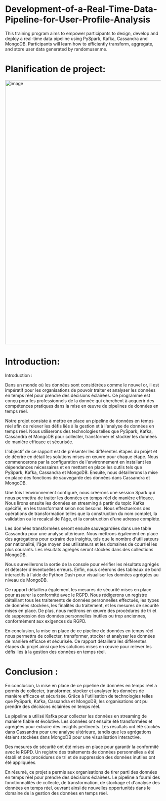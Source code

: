   # Development-of-a-Real-Time-Data-Pipeline-for-User-Profile-Analysis
This training program aims to empower participants to design, develop and deploy a real-time data pipeline using PySpark, Kafka, Cassandra and MongoDB. Participants will learn how to efficiently transform, aggregate, and store user data generated by randomuser.me.



# Planification de project:
<img width="854" alt="image" src="https://github.com/yaserrati/Development-of-a-Real-Time-Data-Pipeline-for-User-Profile-Analysis/assets/88887542/eb96beaf-5e60-40eb-8b4e-f2de5099209a">

# Introduction:
Introduction :

Dans un monde où les données sont considérées comme le nouvel or, il est impératif pour les organisations de pouvoir traiter et analyser les données en temps réel pour prendre des décisions éclairées. Ce programme est conçu pour les professionnels de la donnée qui cherchent à acquérir des compétences pratiques dans la mise en œuvre de pipelines de données en temps réel.

Notre projet consiste à mettre en place un pipeline de données en temps réel afin de relever les défis liés à la gestion et à l'analyse de données en temps réel. Nous utiliserons des technologies telles que PySpark, Kafka, Cassandra et MongoDB pour collecter, transformer et stocker les données de manière efficace et sécurisée.

L'objectif de ce rapport est de présenter les différentes étapes du projet et de décrire en détail les solutions mises en œuvre pour chaque étape. Nous commencerons par la configuration de l'environnement en installant les dépendances nécessaires et en mettant en place les outils tels que PySpark, Kafka, Cassandra et MongoDB. Ensuite, nous détaillerons la mise en place des fonctions de sauvegarde des données dans Cassandra et MongoDB.

Une fois l'environnement configuré, nous créerons une session Spark qui nous permettra de traiter les données en temps réel de manière efficace. Nous lirons ensuite les données en streaming à partir du topic Kafka spécifié, en les transformant selon nos besoins. Nous effectuerons des opérations de transformation telles que la construction du nom complet, la validation ou le recalcul de l'âge, et la construction d'une adresse complète.

Les données transformées seront ensuite sauvegardées dans une table Cassandra pour une analyse ultérieure. Nous mettrons également en place des agrégations pour extraire des insights, tels que le nombre d'utilisateurs par nationalité, l'âge moyen des utilisateurs et les domaines de courriel les plus courants. Les résultats agrégés seront stockés dans des collections MongoDB.

Nous surveillerons la sortie de la console pour vérifier les résultats agrégés et détecter d'éventuelles erreurs. Enfin, nous créerons des tableaux de bord interactifs à l'aide de Python Dash pour visualiser les données agrégées au niveau de MongoDB.

Ce rapport détaillera également les mesures de sécurité mises en place pour assurer la conformité avec le RGPD. Nous rédigerons un registre détaillant tous les traitements de données personnelles effectués, les types de données stockées, les finalités du traitement, et les mesures de sécurité mises en place. De plus, nous mettrons en œuvre des procédures de tri et de suppression des données personnelles inutiles ou trop anciennes, conformément aux exigences du RGPD.

En conclusion, la mise en place de ce pipeline de données en temps réel nous permettra de collecter, transformer, stocker et analyser les données de manière efficace et sécurisée. Ce rapport détaillera les différentes étapes du projet ainsi que les solutions mises en œuvre pour relever les défis liés à la gestion des données en temps réel.











# Conclusion :

En conclusion, la mise en place de ce pipeline de données en temps réel a permis de collecter, transformer, stocker et analyser les données de manière efficace et sécurisée. Grâce à l'utilisation de technologies telles que PySpark, Kafka, Cassandra et MongoDB, les organisations ont pu prendre des décisions éclairées en temps réel.

Le pipeline a utilisé Kafka pour collecter les données en streaming de manière fiable et évolutive. Les données ont ensuite été transformées et agrégées pour extraire des insights pertinents. Les résultats ont été stockés dans Cassandra pour une analyse ultérieure, tandis que les agrégations étaient stockées dans MongoDB pour une visualisation interactive.

Des mesures de sécurité ont été mises en place pour garantir la conformité avec le RGPD. Un registre des traitements de données personnelles a été établi et des procédures de tri et de suppression des données inutiles ont été appliquées.

En résumé, ce projet a permis aux organisations de tirer parti des données en temps réel pour prendre des décisions éclairées. Le pipeline a fourni des fonctionnalités de collecte, de transformation, de stockage et d'analyse des données en temps réel, ouvrant ainsi de nouvelles opportunités dans le domaine de la gestion des données en temps réel.
